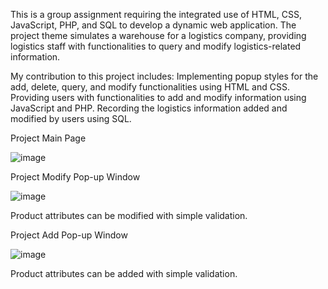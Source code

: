 This is a group assignment requiring the integrated use of HTML, CSS, JavaScript, PHP, and SQL to develop a dynamic web application. 
The project theme simulates a warehouse for a logistics company, providing logistics staff with functionalities to query and modify logistics-related information.

My contribution to this project includes:
Implementing popup styles for the add, delete, query, and modify functionalities using HTML and CSS.
Providing users with functionalities to add and modify information using JavaScript and PHP.
Recording the logistics information added and modified by users using SQL.

Project Main Page

![image](https://github.com/041107526/Warehouse_Project/assets/162844545/8b74586d-b261-4458-9763-090afa11b9eb)

Project Modify Pop-up Window

![image](https://github.com/041107526/Warehouse_Project/assets/162844545/aa78996d-a0c5-453e-9f4b-19ddab840b31)

Product attributes can be modified with simple validation.

Project Add Pop-up Window

![image](https://github.com/041107526/Warehouse_Project/assets/162844545/0d82dbc3-ef01-42fb-b9c2-735cdd92673d)

Product attributes can be added with simple validation.


